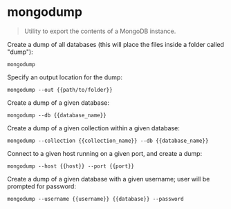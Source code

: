 mongodump
=========

> Utility to export the contents of a MongoDB instance.

Create a dump of all databases (this will place the files inside a folder called "dump"):

    mongodump

Specify an output location for the dump:

    mongodump --out {{path/to/folder}}

Create a dump of a given database:

    mongodump --db {{database_name}}

Create a dump of a given collection within a given database:

    mongodump --collection {{collection_name}} --db {{database_name}}

Connect to a given host running on a given port, and create a dump:

    mongodump --host {{host}} --port {{port}}

Create a dump of a given database with a given username; user will be prompted for password:

    mongodump --username {{username}} {{database}} --password
